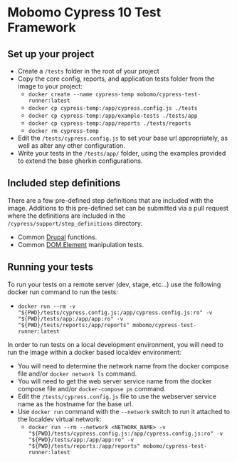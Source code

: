 # Mobomo Cypress 10 Test Framework

## Set up your project

* Create a `/tests` folder in the root of your project
* Copy the core config, reports, and application tests folder from the image to your project:
    * `docker create --name cypress-temp mobomo/cypress-test-runner:latest`
    * `docker cp cypress-temp:/app/cypress.config.js ./tests`
    * `docker cp cypress-temp:/app/example-tests ./tests/app`
    * `docker cp cypress-temp:/app/reports ./tests/reports`
    * `docker rm cypress-temp`
* Edit the `/tests/cypress.config.js` to set your base url appropriately, as well as alter any other configuration.
* Write your tests in the `/tests/app/` folder, using the examples provided to extend the base gherkin configurations.

## Included step definitions
There are a few pre-defined step definitions that are included with the image.  Additions to this pre-defined set can be submitted via a pull request where the definitions are included in the `/cypress/support/step_definitions` directory.
- Common [Drupal](docs/step_definitions/drupal.md) functions.
- Common [DOM Element](docs/step_definitions/elements.md) manipulation tests.

## Running your tests

To run your tests on a remote server (dev, stage, etc...) use the following docker run command to run the tests:
* `docker run --rm -v "${PWD}/tests/cypress.config.js:/app/cypress.config.js:ro" -v "${PWD}/tests/app:/app/app:ro" -v "${PWD}/tests/reports:/app/reports" mobomo/cypress-test-runner:latest`

In order to run tests on a local development environment, you will need to run the image within a docker based localdev environment:
* You will need to determine the network name from the docker compose file and/or `docker network ls` command.
* You will need to get the web server service name from the docker compose file and/or `docker-compose ps` command.
* Edit the `/tests/cypress.config.js` file to use the webserver service name as the hostname for the base url.
* Use `docker run` command with the `--network` switch to run it attached to the localdev virtual network:
    * `docker run --rm --network <NETWORK_NAME> -v "${PWD}/tests/cypress.config.js:/app/cypress.config.js:ro" -v "${PWD}/tests/app:/app/app:ro" -v "${PWD}/tests/reports:/app/reports" mobomo/cypress-test-runner:latest`
